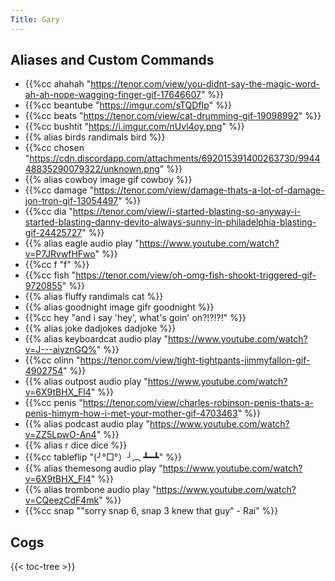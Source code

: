 ```yaml
---
Title: Gary
---
```



## Aliases and Custom Commands
- {{%cc ahahah "https://tenor.com/view/you-didnt-say-the-magic-word-ah-ah-nope-wagging-finger-gif-17646607" %}}
- {{%cc beantube "https://imgur.com/sTQDfIp" %}}
- {{%cc beats "https://tenor.com/view/cat-drumming-gif-19098992" %}}
- {{%cc bushtit "https://i.imgur.com/nUvl4oy.png" %}}
- {{% alias birds randimals bird %}}
- {{%cc chosen "https://cdn.discordapp.com/attachments/692015391400263730/994448835290079322/unknown.png" %}}
- {{% alias cowboy image gif cowboy %}}
- {{%cc damage "https://tenor.com/view/damage-thats-a-lot-of-damage-jon-tron-gif-13054497" %}}
- {{%cc dia "https://tenor.com/view/i-started-blasting-so-anyway-i-started-blasting-danny-devito-always-sunny-in-philadelphia-blasting-gif-24425727" %}}
- {{% alias eagle audio play "https://www.youtube.com/watch?v=P7JRvwfHFwo" %}}
- {{%cc f "f" %}}
- {{%cc fish "https://tenor.com/view/oh-omg-fish-shookt-triggered-gif-9720855" %}}
- {{% alias fluffy randimals cat %}}
- {{% alias goodnight image gifr goodnight %}}
- {{%cc hey "and i say 'hey', what's goin' on?!?!?!" %}}
- {{% alias joke dadjokes dadjoke %}}
- {{% alias keyboardcat audio play "https://www.youtube.com/watch?v=J---aiyznGQ%" %}}
- {{%cc olinn "https://tenor.com/view/tight-tightpants-jimmyfallon-gif-4902754" %}}
- {{% alias outpost audio play "https://www.youtube.com/watch?v=6X9tBHX_Fl4" %}}
- {{%cc penis "https://tenor.com/view/charles-robinson-penis-thats-a-penis-himym-how-i-met-your-mother-gif-4703463" %}}
- {{% alias podcast audio play "https://www.youtube.com/watch?v=ZZ5LpwO-An4" %}}
- {{% alias r dice dice %}}
- {{%cc tableflip "(╯°□°）╯︵ ┻━┻" %}}
- {{% alias themesong audio play "https://www.youtube.com/watch?v=6X9tBHX_Fl4" %}}
- {{% alias trombone audio play "https://www.youtube.com/watch?v=CQeezCdF4mk" %}}
- {{%cc snap "\"sorry snap 6, snap 3 knew that guy\" - Rai" %}}

## Cogs
{{< toc-tree >}}